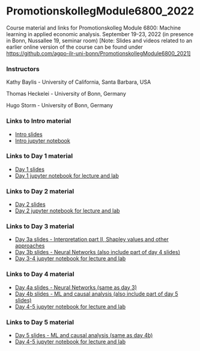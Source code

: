 # PromotionskollegModule6800_2022
Course material and links for Promotionskolleg Module 6800: Machine learning in applied economic analysis.
September 19-23, 2022 (in presence in Bonn, Nussallee 19, seminar room)
[Note: Slides and videos related to an earlier online version of the course can be found under https://github.com/agpo-ilr-uni-bonn/PromotionskollegModule6800_2021]

### Instructors 
Kathy Baylis - University of California, Santa Barbara, USA

Thomas Heckelei - University of Bonn, Germany

Hugo Storm - University of Bonn, Germany

### Links to Intro material

- [Intro slides](https://docs.google.com/presentation/d/12mK0Pb97JYDlBFcjY5Oj19Oj3pDEyVr24oERVmMxH9k/edit?usp=sharing)
- [Intro jupyter notebook](https://github.com/agpo-ilr-uni-bonn/PromotionskollegModule6800_2022/blob/master/labIntro.ipynb)

### Links to Day 1 material 

- [Day 1 slides](https://docs.google.com/presentation/d/1opm9czk1JDX39P8vka9I814poTxwgp8Ip72AisXjbk0/edit?usp=sharing)
- [Day 1 jupyter notebook for lecture and lab](https://github.com/agpo-ilr-uni-bonn/PromotionskollegModule6800_2022/blob/master/6800_Day1.ipynb)


### Links to Day 2 material 

- [Day 2 slides](https://docs.google.com/presentation/d/1jChfdoj3ttE15VffPj1uN9IiHePfdQXQHu5zS1F84NE/edit?usp=sharing)
- [Day 2 jupyter notebook for lecture and lab](https://github.com/agpo-ilr-uni-bonn/PromotionskollegModule6800_2022/blob/master/6800_Day2.ipynb)


### Links to Day 3 material 
- [Day 3a slides - Interpretation part II, Shapley values and other approaches](https://docs.google.com/presentation/d/1ajDVri8mjvihYwZm2jxYDSqsYmrTeqMfwfrr7LWsJlg/edit?usp=sharing)
- [Day 3b slides - Neural Networks (also include part of day 4 slides)](https://docs.google.com/presentation/d/1jjtvxiLvUJPOv719tpH08OOpF-_YFuXygWJseNASUoo/edit?usp=sharing)
- [Day 3-4 jupyter notebook for lecture and lab](https://github.com/agpo-ilr-uni-bonn/PromotionskollegModule6800_2022/blob/master/6800_Day3-4.ipynb)


### Links to Day 4 material 
- [Day 4a slides - Neural Networks (same as day 3)](https://docs.google.com/presentation/d/1jjtvxiLvUJPOv719tpH08OOpF-_YFuXygWJseNASUoo/edit?usp=sharing)
- [Day 4b slides - ML and causal analysis (also include part of day 5 slides)](https://docs.google.com/presentation/d/1ZAQX7LWd1e-OUGyXvFib2Q8hSWKIPwwyplV6U4OBrw4/edit?usp=sharing)
- [Day 4-5 jupyter notebook for lecture and lab](https://github.com/agpo-ilr-uni-bonn/PromotionskollegModule6800_2022/blob/master/6800_Day4-5.ipynb)


### Links to Day 5 material 
- [Day 5 slides - ML and causal analysis (same as day 4b)](https://docs.google.com/presentation/d/1ZAQX7LWd1e-OUGyXvFib2Q8hSWKIPwwyplV6U4OBrw4/edit?usp=sharing)
- [Day 4-5 jupyter notebook for lecture and lab](https://github.com/agpo-ilr-uni-bonn/PromotionskollegModule6800_2022/blob/master/6800_Day4-5.ipynb)
